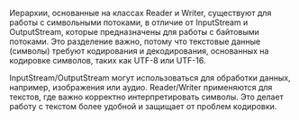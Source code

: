 Иерархии, основанные на классах Reader и Writer, существуют для работы с символьными потоками, в отличие от InputStream и OutputStream, которые предназначены для работы с байтовыми потоками. Это разделение важно, потому что текстовые данные (символы) требуют кодирования и декодирования, основанных на кодировке символов, таких как UTF-8 или UTF-16.

InputStream/OutputStream могут использоваться для обработки данных, например, изображения или аудио.
Reader/Writer применяются для текстов, где важно корректно интерпретировать символы.
Это делает работу с текстом более удобной и защищает от проблем кодировки.